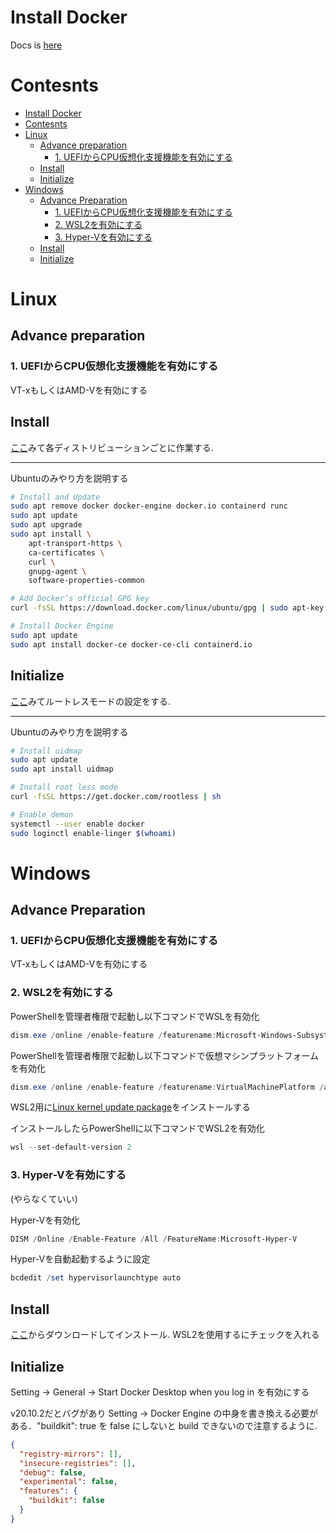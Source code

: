# Install Docker  

Docs is [here](https://docs.docker.com/docker-for-windows/install-windows-home/)

# Contesnts

- [Install Docker](#install-docker)
- [Contesnts](#contesnts)
- [Linux](#linux)
  - [Advance preparation](#advance-preparation)
    - [1. UEFIからCPU仮想化支援機能を有効にする](#1-uefiからcpu仮想化支援機能を有効にする)
  - [Install](#install)
  - [Initialize](#initialize)
- [Windows](#windows)
  - [Advance Preparation](#advance-preparation-1)
    - [1. UEFIからCPU仮想化支援機能を有効にする](#1-uefiからcpu仮想化支援機能を有効にする-1)
    - [2. WSL2を有効にする](#2-wsl2を有効にする)
    - [3. Hyper-Vを有効にする](#3-hyper-vを有効にする)
  - [Install](#install-1)
  - [Initialize](#initialize-1)

# Linux 

## Advance preparation

### 1. UEFIからCPU仮想化支援機能を有効にする

VT-xもしくはAMD-Vを有効にする

## Install

[ここ](https://docs.docker.com/engine/install/)みて各ディストリビューションごとに作業する.  

---

Ubuntuのみやり方を説明する  

```bash
# Install and Update
sudo apt remove docker docker-engine docker.io containerd runc
sudo apt update
sudo apt upgrade
sudo apt install \
    apt-transport-https \
    ca-certificates \
    curl \
    gnupg-agent \
    software-properties-common

# Add Docker’s official GPG key
curl -fsSL https://download.docker.com/linux/ubuntu/gpg | sudo apt-key add -

# Install Docker Engine
sudo apt update
sudo apt install docker-ce docker-ce-cli containerd.io 
```

## Initialize

[ここ](https://docs.docker.com/engine/security/rootless/)みてルートレスモードの設定をする.  

---

Ubuntuのみやり方を説明する  

```bash
# Install uidmap
sudo apt update
sudo apt install uidmap

# Install root less mode
curl -fsSL https://get.docker.com/rootless | sh

# Enable demon
systemctl --user enable docker
sudo loginctl enable-linger $(whoami)
```

# Windows

## Advance Preparation

### 1. UEFIからCPU仮想化支援機能を有効にする

VT-xもしくはAMD-Vを有効にする

### 2. WSL2を有効にする

PowerShellを管理者権限で起動し以下コマンドでWSLを有効化  

```powershell
dism.exe /online /enable-feature /featurename:Microsoft-Windows-Subsystem-Linux /all /norestart
```

PowerShellを管理者権限で起動し以下コマンドで仮想マシンプラットフォームを有効化  

```powershell
dism.exe /online /enable-feature /featurename:VirtualMachinePlatform /all /norestart
```

WSL2用に[Linux kernel update package](https://docs.microsoft.com/windows/wsl/wsl2-kernel)をインストールする

インストールしたらPowerShellに以下コマンドでWSL2を有効化  

```powershell
wsl --set-default-version 2
```

### 3. Hyper-Vを有効にする

(やらなくていい)

Hyper-Vを有効化

```powershell
DISM /Online /Enable-Feature /All /FeatureName:Microsoft-Hyper-V
```

Hyper-Vを自動起動するように設定

```powershell
bcdedit /set hypervisorlaunchtype auto
```

## Install

[ここ](https://hub.docker.com/editions/community/docker-ce-desktop-windows/)からダウンロードしてインストール. WSL2を使用するにチェックを入れる

## Initialize

Setting -> General -> Start Docker Desktop when you log in を有効にする  

v20.10.2だとバグがあり Setting -> Docker Engine の中身を書き換える必要がある．"buildkit": true を false にしないと build できないので注意するように.  

```json
{
  "registry-mirrors": [],
  "insecure-registries": [],
  "debug": false,
  "experimental": false,
  "features": {
    "buildkit": false
  }
}
```

